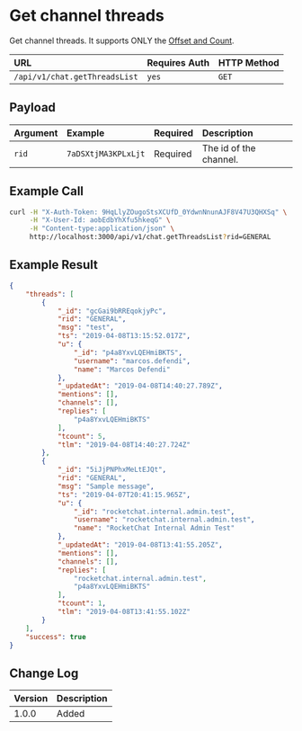 # Get channel threads

Get channel threads. It supports ONLY the [Offset and Count](../../offset-and-count-and-sort-info/).

| URL | Requires Auth | HTTP Method |
| :--- | :--- | :--- |
| `/api/v1/chat.getThreadsList` | `yes` | `GET` |

## Payload

| Argument | Example | Required | Description |
| :--- | :--- | :--- | :--- |
| `rid`     | `7aDSXtjMA3KPLxLjt` | Required | The id of the channel.                  |

## Example Call

```bash
curl -H "X-Auth-Token: 9HqLlyZOugoStsXCUfD_0YdwnNnunAJF8V47U3QHXSq" \
     -H "X-User-Id: aobEdbYhXfu5hkeqG" \
     -H "Content-type:application/json" \
     http://localhost:3000/api/v1/chat.getThreadsList?rid=GENERAL
```

## Example Result

```json
{
    "threads": [
        {
            "_id": "gcGai9bRREqokjyPc",
            "rid": "GENERAL",
            "msg": "test",
            "ts": "2019-04-08T13:15:52.017Z",
            "u": {
                "_id": "p4a8YxvLQEHmiBKTS",
                "username": "marcos.defendi",
                "name": "Marcos Defendi"
            },
            "_updatedAt": "2019-04-08T14:40:27.789Z",
            "mentions": [],
            "channels": [],
            "replies": [
                "p4a8YxvLQEHmiBKTS"
            ],
            "tcount": 5,
            "tlm": "2019-04-08T14:40:27.724Z"
        },
        {
            "_id": "5iJjPNPhxMeLtEJQt",
            "rid": "GENERAL",
            "msg": "Sample message",
            "ts": "2019-04-07T20:41:15.965Z",
            "u": {
                "_id": "rocketchat.internal.admin.test",
                "username": "rocketchat.internal.admin.test",
                "name": "RocketChat Internal Admin Test"
            },
            "_updatedAt": "2019-04-08T13:41:55.205Z",
            "mentions": [],
            "channels": [],
            "replies": [
                "rocketchat.internal.admin.test",
                "p4a8YxvLQEHmiBKTS"
            ],
            "tcount": 1,
            "tlm": "2019-04-08T13:41:55.102Z"
        }
    ],
    "success": true
}
```

## Change Log

| Version | Description |
| :--- | :--- |
| 1.0.0 | Added |
